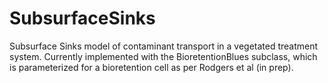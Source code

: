 # SubsurfaceSinks
Subsurface Sinks model of contaminant transport in a vegetated treatment system. Currently implemented with the BioretentionBlues subclass, which is parameterized for a bioretention cell as per Rodgers et al (in prep).

